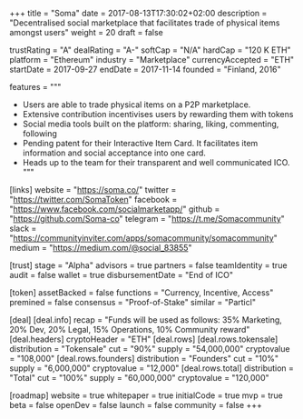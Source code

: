 +++
title = "Soma"
date = 2017-08-13T17:30:02+02:00
description = "Decentralised social marketplace that facilitates trade of physical items amongst users"
weight = 20
draft = false

trustRating = "A"
dealRating = "A-"
softCap = "N/A"
hardCap = "120 K ETH"
platform = "Ethereum"
industry = "Marketplace"
currencyAccepted = "ETH"
startDate = 2017-09-27
endDate = 2017-11-14
founded = "Finland, 2016"

features = """
- Users are able to trade physical items on a P2P marketplace.
- Extensive contribution incentivises users by rewarding them with tokens
- Social media tools built on the platform: sharing, liking, commenting, following
- Pending patent for their Interactive Item Card. It facilitates item information and social acceptance into one card.
- Heads up to the team for their transparent and well communicated ICO.
"""

[links]
  website = "https://soma.co/"
  twitter = "https://twitter.com/SomaToken"
  facebook = "https://www.facebook.com/socialmarketapp/"
  github = "https://github.com/Soma-co"
  telegram = "https://t.me/Somacommunity"
  slack = "https://communityinviter.com/apps/somacommunity/somacommunity"
  medium = "https://medium.com/@social_83855"

[trust]
  stage = "Alpha"
  advisors = true
  partners = false
  teamIdentity = true
  audit = false
  wallet = true
  disbursementDate = "End of ICO"

[token]
  assetBacked = false
  functions = "Currency, Incentive, Access"
  premined = false
  consensus = "Proof-of-Stake"
  similar = "Particl"

[deal]
  [deal.info]
    recap = "Funds will be used as follows: 35% Marketing, 20% Dev, 20% Legal, 15% Operations, 10% Community reward"
  [deal.headers]
    cryptoHeader = "ETH"
  [deal.rows]
    [deal.rows.tokensale]
      distribution = "Tokensale"
      cut = "90%"
      supply = "54,000,000"
      cryptovalue = "108,000"
    [deal.rows.founders]
      distribution = "Founders"
      cut = "10%"
      supply = "6,000,000"
      cryptovalue = "12,000"
    [deal.rows.total]
      distribution = "Total"
      cut = "100%"
      supply = "60,000,000"
      cryptovalue = "120,000"

[roadmap]
  website = true
  whitepaper = true
  initialCode = true
  mvp = true
  beta = false
  openDev = false
  launch = false
  community = false
+++
